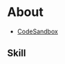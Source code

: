 # About

- [CodeSandbox](https://codesandbox.io/u/Doarakko)

## Skill

<a frameborder="0" data-theme="light" data-layers="1,2,3,4" data-stack-embed="true" href="https://embed.stackshare.io/stacks/embed/56f4442652e5370c0ea6ff1c6cbc5a"/></a><script async src="https://cdn1.stackshare.io/javascripts/client-code.js" charset="utf-8"></script>
